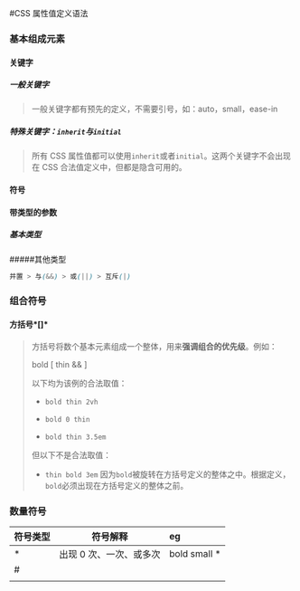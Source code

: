 #CSS 属性值定义语法

### 基本组成元素

#### 关键字

##### 一般关键字

> 一般关键字都有预先的定义，不需要引号，如：auto，small，ease-in

##### 特殊关键字：`inherit`与`initial`

> 所有 CSS 属性值都可以使用`inherit`或者`initial`。这两个关键字不会出现在 CSS 合法值定义中，但都是隐含可用的。

#### 符号

#### 带类型的参数

##### 基本类型

#####其他类型

```css
并置 > 与(&&) > 或(||) > 互斥(|)
```

### 组合符号

#### 方括号*[]*

> 方括号将数个基本元素组成一个整体，用来**强调组合的优先级**。例如：
>
> bold [ thin && <length> ]
>
> 以下均为该例的合法取值：
>
> - `bold thin 2vh`
>
> - `bold 0 thin`
>
> - `bold thin 3.5em`
>
> 但以下不是合法取值：
>
> - `thin bold 3em` 因为`bold`被旋转在方括号定义的整体之中。根据定义，`bold`必须出现在方括号定义的整体之前。

### 数量符号

| 符号类型 | 符号解释                | eg                |
| -------- | ----------------------- | :---------------- |
| \*       | 出现 0 次、一次、或多次 | bold small \*<br> |
| #        |                         |                   |
|          |                         |                   |
